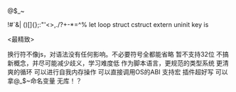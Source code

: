 @$_~

!#`&|
()[]{};:"'<>,./?+-*\=^%
let loop
struct cstruct
extern
uninit
key
is

<最精致>

换行符不像js，对语法没有任何影响。不必要符号全都能省略
暂不支持32位
不搞新概念，并尽可能减少歧义，学习难度低
作为脚本语言，更规范的类型系统
更清爽的循环
可以进行自我内存操作
可以直接调用OS的ABI
支持宏
插件超好写
可以拿@_$~命名变量
无库！？
